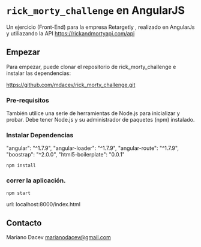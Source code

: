 # `rick_morty_challenge` en AngularJS

Un ejercicio (Front-End) para la empresa Retargetly , realizado en AngularJs y utiliazando la API https://rickandmortyapi.com/api

## Empezar

Para empezar, puede clonar el repositorio de rick_morty_challenge e instalar las dependencias:

https://github.com/mdacev/rick_morty_challenge.git

### Pre-requisitos

También utilice una serie de herramientas de Node.js para inicializar y probar. Debe tener Node.js
y su administrador de paquetes (npm) instalado.


### Instalar Dependencias

"angular": "^1.7.9",
"angular-loader": "^1.7.9",
"angular-route": "^1.7.9",
"boostrap": "^2.0.0",
"html5-boilerplate": "0.0.1"

```
npm install
```

### correr la aplicación.

```
npm start
```

url:  localhost:8000/index.html

## Contacto

Mariano Dacev
marianodacev@gmail.com
